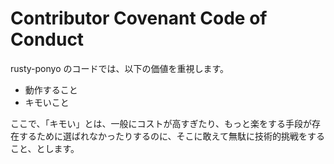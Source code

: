 # Contributor Covenant Code of Conduct

rusty-ponyo のコードでは、以下の価値を重視します。

- 動作すること
- キモいこと

ここで、「キモい」とは、一般にコストが高すぎたり、もっと楽をする手段が存在するために選ばれなかったりするのに、そこに敢えて無駄に技術的挑戦をすること、とします。

